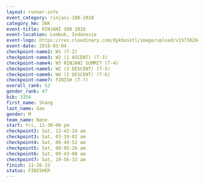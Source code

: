 ```yaml
---
layout: runner-info 
event_category: rinjani-100-2018 
category_km: 36K 
event-title: RINJANI 100 2018 
event-location: Lombok, Indonesia 
event-logo: https://res.cloudinary.com/dykbosktl/image/upload/v1573626435/Logo/Rinjani_eoufbh.png 
event-date: 2018-03-04 
checkpoint-name2: W1 (T-2) 
checkpoint-name3: W2 (1 ASCENT) (T-3) 
checkpoint-name4: W3 RINJANI SUMMIT (T-4) 
checkpoint-name5: W2 (2 DESCENT) (T-5) 
checkpoint-name6: W4 (2 DESCENT) (T-6) 
checkpoint-name7: FINISH (T-7) 
overall_rank: 52
gender_rank: 47
bib: 3354
first_name: Shang
last_name: Gao
gender: M
team_name: None
start: Fri, 11-30-00 pm
checkpoint2: Sat, 12-42-24 am
checkpoint3: Sat, 03-19-02 am
checkpoint4: Sat, 06-49-52 am
checkpoint5: Sat, 08-05-26 am
checkpoint6: Sat, 09-43-08 am
checkpoint7: Sat, 10-56-33 am
finish: 11-26-33
status: FINISHER
---
```

